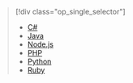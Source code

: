 > [!div class="op_single_selector"]
> * [C#](../articles/sql-database/sql-database-develop-dotnet-simple.md)
> * [Java](../articles/sql-database/sql-database-develop-java-simple.md)
> * [Node.js](../articles/sql-database/sql-database-develop-nodejs-simple.md)
> * [PHP](../articles/sql-database/sql-database-develop-php-simple.md)
> * [Python](../articles/sql-database/sql-database-develop-python-simple.md)
> * [Ruby](../articles/sql-database/sql-database-develop-ruby-simple.md)
> 
> 

